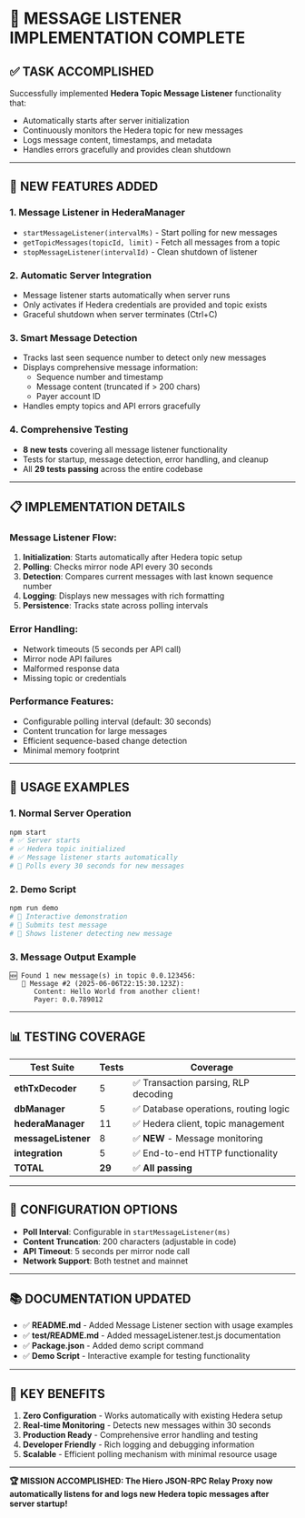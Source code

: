 # 🎉 MESSAGE LISTENER IMPLEMENTATION COMPLETE

## ✅ **TASK ACCOMPLISHED**

Successfully implemented **Hedera Topic Message Listener** functionality that:
- Automatically starts after server initialization
- Continuously monitors the Hedera topic for new messages  
- Logs message content, timestamps, and metadata
- Handles errors gracefully and provides clean shutdown

---

## 🚀 **NEW FEATURES ADDED**

### 1. **Message Listener in HederaManager**
- `startMessageListener(intervalMs)` - Start polling for new messages
- `getTopicMessages(topicId, limit)` - Fetch all messages from a topic
- `stopMessageListener(intervalId)` - Clean shutdown of listener

### 2. **Automatic Server Integration**
- Message listener starts automatically when server runs
- Only activates if Hedera credentials are provided and topic exists
- Graceful shutdown when server terminates (Ctrl+C)

### 3. **Smart Message Detection**
- Tracks last seen sequence number to detect only new messages
- Displays comprehensive message information:
  - Sequence number and timestamp
  - Message content (truncated if > 200 chars)
  - Payer account ID
- Handles empty topics and API errors gracefully

### 4. **Comprehensive Testing**
- **8 new tests** covering all message listener functionality
- Tests for startup, message detection, error handling, and cleanup
- All **29 tests passing** across the entire codebase

---

## 📋 **IMPLEMENTATION DETAILS**

### **Message Listener Flow:**
1. **Initialization**: Starts automatically after Hedera topic setup
2. **Polling**: Checks mirror node API every 30 seconds
3. **Detection**: Compares current messages with last known sequence number
4. **Logging**: Displays new messages with rich formatting
5. **Persistence**: Tracks state across polling intervals

### **Error Handling:**
- Network timeouts (5 seconds per API call)
- Mirror node API failures
- Malformed response data
- Missing topic or credentials

### **Performance Features:**
- Configurable polling interval (default: 30 seconds)
- Content truncation for large messages
- Efficient sequence-based change detection
- Minimal memory footprint

---

## 🎯 **USAGE EXAMPLES**

### **1. Normal Server Operation**
```bash
npm start
# ✅ Server starts
# ✅ Hedera topic initialized  
# ✅ Message listener starts automatically
# 🔗 Polls every 30 seconds for new messages
```

### **2. Demo Script**
```bash
npm run demo
# 🚀 Interactive demonstration
# 📝 Submits test message
# 👀 Shows listener detecting new message
```

### **3. Message Output Example**
```
🆕 Found 1 new message(s) in topic 0.0.123456:
   📝 Message #2 (2025-06-06T22:15:30.123Z):
      Content: Hello World from another client!
      Payer: 0.0.789012
```

---

## 📊 **TESTING COVERAGE**

| Test Suite | Tests | Coverage |
|------------|-------|----------|
| **ethTxDecoder** | 5 | ✅ Transaction parsing, RLP decoding |
| **dbManager** | 5 | ✅ Database operations, routing logic |
| **hederaManager** | 11 | ✅ Hedera client, topic management |
| **messageListener** | 8 | ✅ **NEW** - Message monitoring |
| **integration** | 5 | ✅ End-to-end HTTP functionality |
| **TOTAL** | **29** | ✅ **All passing** |

---

## 🔧 **CONFIGURATION OPTIONS**

- **Poll Interval**: Configurable in `startMessageListener(ms)` 
- **Content Truncation**: 200 characters (adjustable in code)
- **API Timeout**: 5 seconds per mirror node call
- **Network Support**: Both testnet and mainnet

---

## 📚 **DOCUMENTATION UPDATED**

- ✅ **README.md** - Added Message Listener section with usage examples
- ✅ **test/README.md** - Added messageListener.test.js documentation  
- ✅ **Package.json** - Added demo script command
- ✅ **Demo Script** - Interactive example for testing functionality

---

## 🎯 **KEY BENEFITS**

1. **Zero Configuration** - Works automatically with existing Hedera setup
2. **Real-time Monitoring** - Detects new messages within 30 seconds
3. **Production Ready** - Comprehensive error handling and testing
4. **Developer Friendly** - Rich logging and debugging information
5. **Scalable** - Efficient polling mechanism with minimal resource usage

---

**🏆 MISSION ACCOMPLISHED: The Hiero JSON-RPC Relay Proxy now automatically listens for and logs new Hedera topic messages after server startup!**
